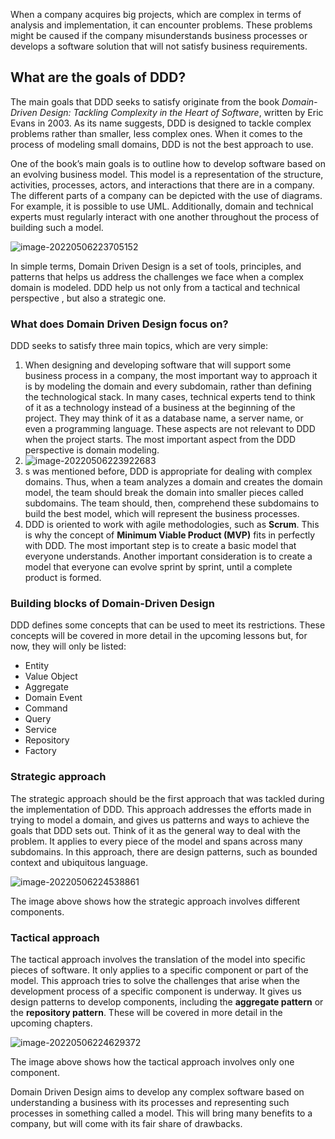 

When a company acquires big projects, which are complex in terms of analysis and implementation, it can encounter problems. These problems might be caused if the company misunderstands business processes or develops a software solution that will not satisfy business requirements.



## What are the goals of DDD?



The main goals that DDD seeks to satisfy originate from the book *Domain-Driven Design: Tackling Complexity in the Heart of Software*, written by Eric Evans in 2003. As its name suggests, DDD is designed to tackle complex problems rather than smaller, less complex ones. When it comes to the process of modeling small domains, DDD is not the best approach to use.



One of the book’s main goals is to outline how to develop software based on an evolving business model. This model is a representation of the structure, activities, processes, actors, and interactions that there are in a company. The different parts of a company can be depicted with the use of diagrams. For example, it is possible to use UML. Additionally, domain and technical experts must regularly interact with one another throughout the process of building such a model.



![image-20220506223705152](/Users/kestrel/developer/nrookie.github.io/collections/Domain-driven-design/image-20220506223705152.png)





In simple terms, Domain Driven Design is a set of tools, principles, and patterns that helps us address the challenges we face when a complex domain is modeled. DDD help us not only from a tactical and technical perspective , but also a strategic one.



### What does Domain Driven Design focus on?



DDD seeks to satisfy three main topics, which are very simple:



1. When designing and developing software that will support some business process in a company, the most important way to approach it is by modeling the domain and every subdomain, rather than defining the technological stack. In many cases, technical experts tend to think of it as a technology instead of a business at the beginning of the project. They may think of it as a database name, a server name, or even a programming language. These aspects are not relevant to DDD when the project starts. The most important aspect from the DDD perspective is domain modeling.
2. ![image-20220506223922683](/Users/kestrel/developer/nrookie.github.io/collections/Domain-driven-design/image-20220506223922683.png)
3. s was mentioned before, DDD is appropriate for dealing with complex domains. Thus, when a team analyzes a domain and creates the domain model, the team should break the domain into smaller pieces called subdomains. The team should, then, comprehend these subdomains to build the best model, which will represent the business processes.
4. DDD is oriented to work with agile methodologies, such as **Scrum**. This is why the concept of **Minimum Viable Product (MVP)** fits in perfectly with DDD. The most important step is to create a basic model that everyone understands. Another important consideration is to create a model that everyone can evolve sprint by sprint, until a complete product is formed.



### Building blocks of Domain-Driven Design

DDD defines some concepts that can be used to meet its restrictions. These concepts will be covered in more detail in the upcoming lessons but, for now, they will only be listed:



- Entity
- Value Object
- Aggregate
- Domain Event
- Command
- Query
- Service
- Repository
- Factory



### Strategic approach

The strategic approach should be the first approach that was tackled during the implementation of DDD. This approach addresses the efforts made in trying to model a domain, and gives us patterns and ways to achieve the goals that DDD sets out. Think of it as the general way to deal with the problem. It applies to every piece of the model and spans across many subdomains. In this approach, there are design patterns, such as bounded context and ubiquitous language.

![image-20220506224538861](/Users/kestrel/developer/nrookie.github.io/collections/Domain-driven-design/image-20220506224538861.png)





The image above shows how the strategic approach involves different components.





### Tactical approach



The tactical approach involves the translation of the model into specific pieces of software. It only applies to a specific component or part of the model. This approach tries to solve the challenges that arise when the development process of a specific component is underway. It gives us design patterns to develop components, including the **aggregate pattern** or the **repository pattern**. These will be covered in more detail in the upcoming chapters.

![image-20220506224629372](/Users/kestrel/developer/nrookie.github.io/collections/Domain-driven-design/image-20220506224629372.png)





The image above shows how the tactical approach involves only one component.



Domain Driven Design aims to develop any complex software based on understanding a business with its processes and representing such processes in something called a model. This will bring many benefits to a company, but will come with its fair share of drawbacks.



